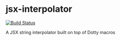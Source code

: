 # jsx-interpolator

[![Build Status](https://travis-ci.org/allanrenucci/jsx-interpolator.svg?branch=master)](https://travis-ci.org/allanrenucci/jsx-interpolator)

A JSX string interpolator built on top of Dotty macros

